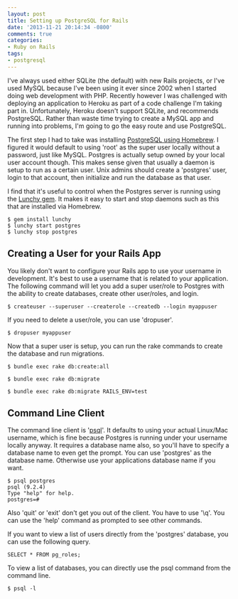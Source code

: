 ```yaml
---
layout: post
title: Setting up PostgreSQL for Rails
date: '2013-11-21 20:14:34 -0800'
comments: true
categories:
- Ruby on Rails
tags:
- postgresql
---
```


I've always used either SQLite (the default) with new Rails projects, or I've
used MySQL because I've been using it ever since 2002 when I started doing web 
development with PHP. Recently however I was challenged with deploying an
application to Heroku as part of a code challenge I'm taking part in.
Unfortunately, Heroku doesn't support SQLite, and recommends PostgreSQL. Rather
than waste time trying to create a MySQL app and running into problems, I'm
going to go the easy route and use PostgreSQL.
<!--more-->

The first step I had to take was installing [PostgreSQL using Homebrew]. I
figured it would default to using 'root' as the super user locally without a
password, just like MySQL. Postgres is actually setup owned by your local user
account though. This makes sense given that usually a daemon is setup to run as
a certain user. Unix admins should create a 'postgres' user, login to that
account, then initialize and run the database as that user.

I find that it's useful to control when the Postgres server is running using the
[Lunchy gem]. It makes it easy to start and stop daemons such as this that are
installed via Homebrew.

``` shell
$ gem install lunchy
$ lunchy start postgres
$ lunchy stop postgres
```

[Lunchy gem]: https://github.com/mperham/lunchy
[PostgreSQL using Homebrew]: http://www.moncefbelyamani.com/how-to-install-postgresql-on-a-mac-with-homebrew-and-lunchy/

## Creating a User for your Rails App

You likely don't want to configure your Rails app to use your username in development. It's best to use a username that is related to your application. The following command will let you add a super user/role to Postgres with the ability to create databases, create other user/roles, and login.

``` shell
$ createuser --superuser --createrole --createdb --login myappuser
```

If you need to delete a user/role, you can use 'dropuser'.

``` shell
$ dropuser myappuser
```

Now that a super user is setup, you can run the rake commands to create the database and run migrations.

``` shell
$ bundle exec rake db:create:all

$ bundle exec rake db:migrate

$ bundle exec rake db:migrate RAILS_ENV=test
```

## Command Line Client

The command line client is '[psql](http://www.postgresql.org/docs/8.4/static/app-psql.html)'. It defaults to using your actual Linux/Mac username, which is fine because Postgres is running under your username locally anyway. It requires a database name also, so you'll have to specify a database name to even get the prompt. You can use 'postgres' as the database name. Otherwise use your applications database name if you want.

``` shell
$ psql postgres
psql (9.2.4)
Type "help" for help.
postgres=#
```

Also 'quit' or 'exit' don't get you out of the client. You have to use '\q'. You can use the 'help' command as prompted to see other commands.

If you want to view a list of users directly from the 'postgres' database, you can use the following query.

``` shell
SELECT * FROM pg_roles;
```

To view a list of databases, you can directly use the psql command from the command line.

``` shell
$ psql -l
```
